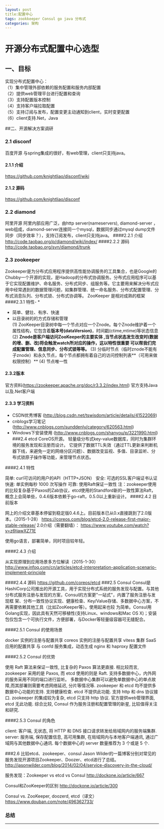 ```yaml
---
layout: post
title:配置中心
tags: zookkeeper Consul go java 分布式
categories: 架构
---
```

# 开源分布式配置中心选型
## 一、目标
实现分布式配置中心：  
（1）集中管理外部依赖的服务配置和服务内部配置  
（2）提供web管理平台进行配置和查询  
（3）支持配置版本控制  
（4）支持客户端拉取配置  
（5）支持订阅与发布，配置变更主动通知到client，实时变更配置  
（6）client支持.Net，Java 

##二、开源解决方案调研 

### 2.1 disconf
百度开源
与spring集成的很好，有web管理，client只支持java。
#### 2.1.1 介绍  
https://github.com/knightliao/disconf/wiki
#### 2.1.2 源码  
https://github.com/knightliao/disconf
### 2.2 diamond
阿里开源
阿里内部应用广泛，由http server(nameservers), diamond-server ，web组成，diamond-server连接同一个mysql，数据同步通过mysql dump文件同步（同步效率？），支持订阅发布，client只支持java。
####2.2.1 介绍
http://code.taobao.org/p/diamond/wiki/index/
####2.2.2 源码
http://code.taobao.org/svn/diamond/trunk
### 2.3 zookeeper
Zookeeper是为分布式应用程序提供高性能协调服务的工具集合，也是Google的Chubby一个开源的实现，是Hadoop的分布式协调服务。分布式应用程序可以基于它实现配置维护、命名服务、分布式同步、组服务等。它主要用来解决分布式应用中经常遇到的数据管理问题，如集群管理、统一命名服务、分布式配置管理、分布式消息队列、分布式锁、分布式协调等。
ZooKeeper 是相对成熟的框架
####2.3.1 特性-
* 
* 简单、健壮、有序、快速  
* 以目录树的的方式存储和管理  
(1) ZooKeeper目录树中每一个节点对应一个Znode。每个Znode维护着一个属性结构，它包含着**版本号(dataVersion)**，时间戳(ctime,mtime)等状态信息
(2) **Znode是客户端访问ZooKeeper的主要实体 ,当节点状态发生改变时(数据的增、删、改)将会触发watch所对应的操作，这以特性很重要 可以帮我们完成配置管理、信息同步、分布式锁等等。**
(3) 分临时节点（临时znode不能有子znode）和永久节点，每个节点都拥有着自己的访问控制列表**（可用来做权限控制）**
(4) 节点唯一性  
#### 2.3.2版本
官方资料(https://zookeeper.apache.org/doc/r3.3.2/index.html) 
官方支持Java  以及.Net客户端
#### 2.3.3 学习资料
* CSDN优秀博客 (http://blog.csdn.net/tswisdom/article/details/41522069)
* cnblogs学习笔记(http://www.cnblogs.com/sunddenly/category/620563.html)
* Windows下安装使用 (http://www.cnblogs.com/shanyou/p/3221990.html)
###2.4 etcd
CoreOS开源。
轻量级分布式key-value数据库，同时为集群环境的服务发现和注册而设计。
它提供了数据TTL失效（通过TTL更新来判断机器下线，来避免一定的网络分区问题）、数据改变监视、多值、目录监听、分布式锁原子操作等功能，来管理节点状态。

####2.4.1 特性

简单: curl可访问的用户的API（HTTP+JSON）
安全: 可选的SSL客户端证书认证
快速: 单实例每秒 1000 次写操作
可靠: 使用Raft保证一致性
注：zookeeper使用的比较复杂基于Paxos的Zab协议，etcd使用的Standford新的一致性算法Raft，概念上会简单些，0.4.6版本依赖于go-raft，0.5.0以上重新设计。
####2.4.2 目前版本

网上的介绍文章基本停留到稳定版0.4.6上。目前版本已从0.x直接跳到了2.0版本。（2015-1-28）
https://coreos.com/blog/etcd-2.0-release-first-major-stable-release/
2.0介绍（需要翻墙）：
https://www.youtube.com/watch?v=z6tjawXZ71E

使用go语言，部署简单，同时项目较年轻。

####2.4.3 介绍

从实现原理到应用场景多方位解读（2015-1-30）
http://www.infoq.com/cn/articles/etcd-interpretation-application-scenario-implement-principle

####2.4.4 源码
https://github.com/coreos/etcd
###2.5 Consul
Consul是HashiCorp公司推出的开源工具，用于实现分布式系统的服务发现与配置。与其他分布式服务注册与发现的方案，Consul的方案更"一站式"，内置了服务注册与发现框 架、分布一致性协议实现、健康检查、Key/Value存储、多数据中心方案，不再需要依赖其他工具（比如ZooKeeper等）。使用起来也较 为简单。Consul用Golang实现，因此具有天然可移植性(支持Linux、windows和Mac OS X)；安装包仅包含一个可执行文件，方便部署，与Docker等轻量级容器可无缝配合。 

####2.5.1 Consul 的使用场景

docker 实例的注册与配置共享
coreos 实例的注册与配置共享
vitess 集群
SaaS 应用的配置共享
与 confd 服务集成，动态生成 nginx 和 haproxy 配置文件

####2.5.2 Consul 的优势

使用 Raft 算法来保证一致性, 比复杂的 Paxos 算法更直接. 相比较而言, zookeeper 采用的是 Paxos, 而 etcd 使用的则是 Raft.
支持多数据中心，内外网的服务采用不同的端口进行监听。 多数据中心集群可以避免单数据中心的单点故障,而其部署则需要考虑网络延迟, 分片等情况等. zookeeper 和 etcd 均不提供多数据中心功能的支持.
支持健康检查. etcd 不提供此功能.
支持 http 和 dns 协议接口. zookeeper 的集成较为复杂, etcd 只支持 http 协议.
官方提供web管理界面, etcd 无此功能.
综合比较, Consul 作为服务注册和配置管理的新星, 比较值得关注和研究.

####2.5.3 Consul 的角色

client: 客户端, 无状态, 将 HTTP 和 DNS 接口请求转发给局域网内的服务端集群. 
server: 服务端, 保存配置信息, 高可用集群, 在局域网内与本地客户端通讯, 通过广域网与其他数据中心通讯. 每个数据中心的 server 数量推荐为 3 个或是 5 个.  

###2.6 比较etcd、zookeeper、consul
Jason Wilder的一篇博客分别对常见的服务发现开源项目Zookeeper、Doozer、etcd进行了总结。
http://jasonwilder.com/blog/2014/02/04/service-discovery-in-the-cloud/  

服务发现：Zookeeper vs etcd vs Consul
http://dockone.io/article/667   

Consul和ZooKeeper的区别
http://dockone.io/article/300  

Consul vs. ZooKeeper, doozerd, etcd（译文） 
https://www.douban.com/note/496362733/
### 总结
 
***
# 

